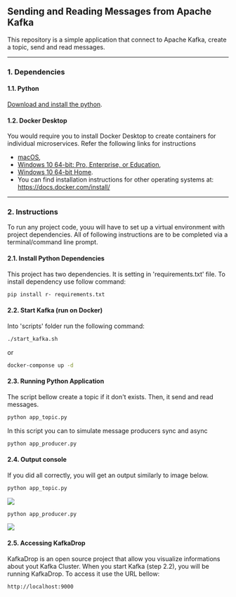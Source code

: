 ## Sending and Reading Messages from Apache Kafka

This repository is a simple application that connect to Apache Kafka, create a topic, send and read messages.

---

### 1. Dependencies

#### 1.1. Python

[Download and install the python](https://www.python.org/downloads/).

#### 1.2. Docker Desktop

You would require you to install Docker Desktop to create containers for individual microservices. Refer the following links for instructions

- [macOS](https://docs.docker.com/docker-for-mac/install/),
- [Windows 10 64-bit: Pro, Enterprise, or Education](https://docs.docker.com/docker-for-windows/install/),
- [Windows 10 64-bit Home](https://docs.docker.com/toolbox/toolbox_install_windows/).
- You can find installation instructions for other operating systems at: https://docs.docker.com/install/

---

### 2. Instructions

To run any project code, youu will have to set up a virtual environment with project dependencies. All of following instructions are to be completed via a terminal/command line prompt.

#### 2.1. Install Python Dependencies

This project has two dependencies. It is setting in 'requirements.txt' file. To install dependency use follow command:

```bash
pip install r- requirements.txt
```

#### 2.2. Start Kafka (run on Docker)

Into 'scripts' folder run the following command:

```bash
./start_kafka.sh
```

or

```bash
docker-componse up -d
```

#### 2.3. Running Python Application

The script bellow create a topic if it don't exists. Then, it send and read messages.

```bash
python app_topic.py
```

In this script you can to simulate message producers sync and async

```bash
python app_producer.py
```

#### 2.4. Output console

If you did all correctly, you will get an output similarly to image below.

```bash
python app_topic.py
```

<img src="https://raw.githubusercontent.com/Waelson/kafka-python/main/images/output_topic.png">

```bash
python app_producer.py
```

<img src="https://raw.githubusercontent.com/Waelson/kafka-python/main/images/output_producer.png">

#### 2.5. Accessing KafkaDrop

KafkaDrop is an open source project that allow you visualize informations about yout Kafka Cluster. When you start Kafka (step 2.2), you will be running KafkaDrop. To access it use the URL bellow:

```bash
http://localhost:9000
```

